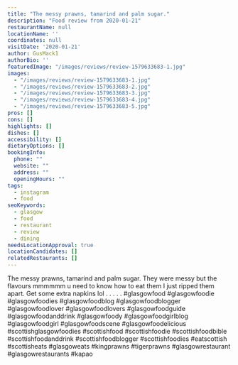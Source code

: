 ```yaml
---
title: "The messy prawns, tamarind and palm sugar."
description: "Food review from 2020-01-21"
restaurantName: null
locationName: ''
coordinates: null
visitDate: '2020-01-21'
author: GusMack1
authorBio: ''
featuredImage: "/images/reviews/review-1579633683-1.jpg"
images:
  - "/images/reviews/review-1579633683-1.jpg"
  - "/images/reviews/review-1579633683-2.jpg"
  - "/images/reviews/review-1579633683-3.jpg"
  - "/images/reviews/review-1579633683-4.jpg"
  - "/images/reviews/review-1579633683-5.jpg"
pros: []
cons: []
highlights: []
dishes: []
accessibility: []
dietaryOptions: []
bookingInfo:
  phone: ""
  website: ""
  address: ""
  openingHours: ""
tags:
  - instagram
  - food
seoKeywords:
  - glasgow
  - food
  - restaurant
  - review
  - dining
needsLocationApproval: true
locationCandidates: []
relatedRestaurants: []
---
```


The messy prawns, tamarind and palm sugar. They were messy but the flavours mmmmmm u need to know how to eat them I just ripped them apart. Get some extra napkins lol .
.
.
.
.
#glasgowfood #glasgowfoodie #glasgowfoodies #glasgowfoodblog #glasgowfoodblogger #glasgowfoodlover #glasgowfoodlovers #glasgowfoodguide #glasgowfoodanddrink #glasgowfoody #glasgowfoodgirlblog #glasgowfoodgirl #glasgowfoodscene #glasgowfoodelicious #scottishglasgowfoodies #scottishfood #scottishfoodie #scottishfoodbible #scottishfoodanddrink #scottishfoodblogger #scottishfoodies #eatscottish #scottisheats #glasgoweats #kingprawns #tigerprawns #glasgowrestaurant #glasgowrestaurants #kapao